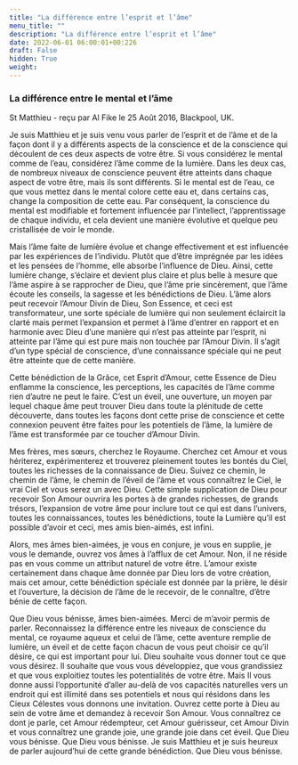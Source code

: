 ```yaml
---
title: "La différence entre l’esprit et l’âme"
menu_title: ""
description: "La différence entre l’esprit et l’âme"
date: 2022-06-01 06:00:01+00:226
draft: False
hidden: True
weight:
---
```

### La différence entre le mental et l’âme

St Matthieu - reçu par Al Fike le 25 Août 2016, Blackpool, UK.

Je suis Matthieu et je suis venu vous parler de l’esprit et de l’âme et de la façon dont il y a différents aspects de la conscience et de la conscience qui découlent de ces deux aspects de votre être. Si vous considérez le mental comme de l’eau, considérez l’âme comme de la lumière. Dans les deux cas, de nombreux niveaux de conscience peuvent être atteints dans chaque aspect de votre être, mais ils sont différents. Si le mental est de l’eau, ce que vous mettez dans le mental colore cette eau et, dans certains cas, change la composition de cette eau. Par conséquent, la conscience du mental est modifiable et fortement influencée par l’intellect, l’apprentissage de chaque individu, et cela devient une manière évolutive et quelque peu cristallisée de voir le monde.

Mais l’âme faite de lumière évolue et change effectivement et est influencée par les expériences de l’individu. Plutôt que d’être imprégnée par les idées et les pensées de l’homme, elle absorbe l’influence de Dieu. Ainsi, cette lumière change, s’éclaire et devient plus claire et plus belle à mesure que l’âme aspire à se rapprocher de Dieu, que l’âme prie sincèrement, que l’âme écoute les conseils, la sagesse et les bénédictions de Dieu. L’âme alors peut recevoir l’Amour Divin de Dieu, Son Essence, et ceci est transformateur, une sorte spéciale de lumière qui non seulement éclaircit la clarté mais permet l’expansion et permet à l’âme d’entrer en rapport et en harmonie avec Dieu d’une manière qui n’est pas atteinte par l’esprit, ni atteinte par l’âme qui est pure mais non touchée par l’Amour Divin. Il s’agit d’un type spécial de conscience, d’une connaissance spéciale qui ne peut être atteinte que de cette manière.

Cette bénédiction de la Grâce, cet Esprit d’Amour, cette Essence de Dieu enflamme la conscience, les perceptions, les capacités de l’âme comme rien d’autre ne peut le faire. C’est un éveil, une ouverture, un moyen par lequel chaque âme peut trouver Dieu dans toute la plénitude de cette découverte, dans toutes les façons dont cette prise de conscience et cette connexion peuvent être faites pour les potentiels de l’âme, la lumière de l’âme est transformée par ce toucher d’Amour Divin.

Mes frères, mes sœurs, cherchez le Royaume. Cherchez cet Amour et vous hériterez, expérimenterez et trouverez pleinement toutes les bontés du Ciel, toutes les richesses de la connaissance de Dieu. Suivez ce chemin, le chemin de l’âme, le chemin de l’éveil de l’âme et vous connaîtrez le Ciel, le vrai Ciel et vous serez un avec Dieu. Cette simple supplication de Dieu pour recevoir Son Amour ouvrira les portes à de grandes richesses, de grands trésors, l’expansion de votre âme pour inclure tout ce qui est dans l’univers, toutes les connaissances, toutes les bénédictions, toute la Lumière qu’il est possible d’avoir et ceci, mes amis bien-aimés, est infini.

Alors, mes âmes bien-aimées, je vous en conjure, je vous en supplie, je vous le demande, ouvrez vos âmes à l’afflux de cet Amour. Non, il ne réside pas en vous comme un attribut naturel de votre être. L’amour existe certainement dans chaque âme donnée par Dieu lors de votre création, mais cet amour, cette bénédiction spéciale est donnée par la prière, le désir et l’ouverture, la décision de l’âme de le recevoir, de le connaître, d’être bénie de cette façon.

Que Dieu vous bénisse, âmes bien-aimées. Merci de m’avoir permis de parler. Reconnaissez la différence entre les niveaux de conscience du mental, ce royaume aqueux et celui de l’âme, cette aventure remplie de lumière, un éveil et de cette façon chacun de vous peut choisir ce qu’il désire, ce qui est important pour lui. Dieu souhaite vous donner tout ce que vous désirez. Il souhaite que vous vous développiez, que vous grandissiez et que vous exploitiez toutes les potentialités de votre être. Mais Il vous donne aussi l’opportunité d’aller au-delà de vos capacités naturelles vers un endroit qui est illimité dans ses potentiels et nous qui résidons dans les Cieux Célestes vous donnons une invitation. Ouvrez cette porte à Dieu au sein de votre âme et demandez à recevoir Son Amour. Vous connaîtrez ce dont je parle, cet Amour rédempteur, cet Amour guérisseur, cet Amour Divin et vous connaîtrez une grande joie, une grande joie dans cet éveil. Que Dieu vous bénisse. Que Dieu vous bénisse. Je suis Matthieu et je suis heureux de parler aujourd’hui de cette grande bénédiction. Que Dieu vous bénisse.
